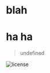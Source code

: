
  # blah

  # ha ha

> undefined

 ![license](https://img.shields.io/badge/license-MIT-blue.svg)
  
  